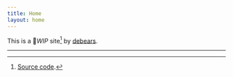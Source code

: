 ```yaml
---
title: Home
layout: home
---
```


This is a 🚧*WIP* site[^1] by [debears].

----

[^1]: [Source code](https://github.com/ebears/frogbot-doc).

[debears]: https://github.com/ebears
